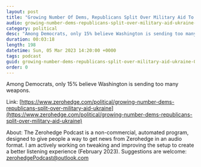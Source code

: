 ```yaml
---
layout: post
title: "Growing Number Of Dems, Republicans Split Over Military Aid To Ukraine"
audio: growing-number-dems-republicans-split-over-military-aid-ukraine-0
category: political
desc: "Among Democrats, only 15% believe Washington is sending too many weapons."
duration: 00:03:18
length: 198
datetime: Sun, 05 Mar 2023 14:20:00 +0000
tags: podcast
guid: growing-number-dems-republicans-split-over-military-aid-ukraine-0
order: 0
---
```

Among Democrats, only 15% believe Washington is sending too many weapons.

Link: [https://www.zerohedge.com/political/growing-number-dems-republicans-split-over-military-aid-ukraine](https://www.zerohedge.com/political/growing-number-dems-republicans-split-over-military-aid-ukraine)

About: The Zerohedge Podcast is a non-commercial, automated program, designed to give people a way to get news from Zerohedge in an audio format.  I am actively working on tweaking and improving the setup to create a better listening experience (February 2023).  Suggestions are welcome: [zerohedgePodcast@outlook.com](mailto:zerohedgePodcast@outlook.com)